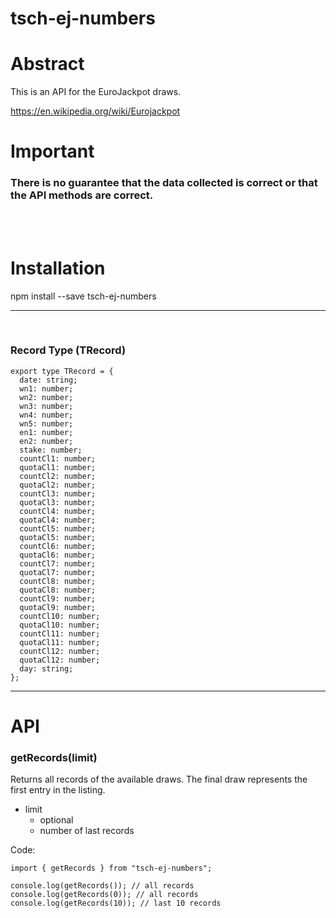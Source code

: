 # tsch-ej-numbers

# Abstract

This is an API for the EuroJackpot draws.

https://en.wikipedia.org/wiki/Eurojackpot

# Important

### There is no guarantee that the data collected is correct or that the API methods are correct.

<br/>
<br/>

# Installation

npm install --save tsch-ej-numbers

<hr/>
<br/>

### Record Type (TRecord)

```
export type TRecord = {
  date: string;
  wn1: number;
  wn2: number;
  wn3: number;
  wn4: number;
  wn5: number;
  en1: number;
  en2: number;
  stake: number;
  countCl1: number;
  quotaCl1: number;
  countCl2: number;
  quotaCl2: number;
  countCl3: number;
  quotaCl3: number;
  countCl4: number;
  quotaCl4: number;
  countCl5: number;
  quotaCl5: number;
  countCl6: number;
  quotaCl6: number;
  countCl7: number;
  quotaCl7: number;
  countCl8: number;
  quotaCl8: number;
  countCl9: number;
  quotaCl9: number;
  countCl10: number;
  quotaCl10: number;
  countCl11: number;
  quotaCl11: number;
  countCl12: number;
  quotaCl12: number;
  day: string;
};
```

<hr/>

# API

### getRecords(limit)

Returns all records of the available draws. The final draw represents the first entry in the listing.

- limit
  - optional
  - number of last records

Code:

```
import { getRecords } from "tsch-ej-numbers";

console.log(getRecords()); // all records
console.log(getRecords(0)); // all records
console.log(getRecords(10)); // last 10 records
```
